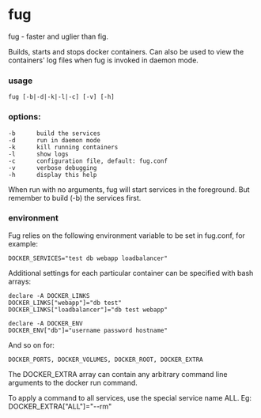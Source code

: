 fug
===

fug - faster and uglier than fig.

Builds, starts and stops docker containers. Can also be used to 
view the containers' log files when fug is invoked in daemon mode.

### usage


    fug [-b|-d|-k|-l|-c] [-v] [-h]

### options:

    -b      build the services
    -d      run in daemon mode
    -k      kill running containers
    -l      show logs
    -c      configuration file, default: fug.conf
    -v      verbose debugging
    -h      display this help

When run with no arguments, fug will start services in the foreground.
But remember to build (-b) the services first.


### environment

Fug relies on the following environment variable to be set in fug.conf,
for example:

    DOCKER_SERVICES="test db webapp loadbalancer"

Additional settings for each particular container can be specified
with bash arrays:

    declare -A DOCKER_LINKS
    DOCKER_LINKS["webapp"]="db test"
    DOCKER_LINKS["loadbalancer"]="db test webapp"

    declare -A DOCKER_ENV
    DOCKER_ENV["db"]="username password hostname"

And so on for:

    DOCKER_PORTS, DOCKER_VOLUMES, DOCKER_ROOT, DOCKER_EXTRA

The DOCKER_EXTRA array can contain any arbitrary command line
arguments to the docker run command.

To apply a command to all services, use the special service name
ALL. Eg: DOCKER_EXTRA["ALL"]="--rm"


